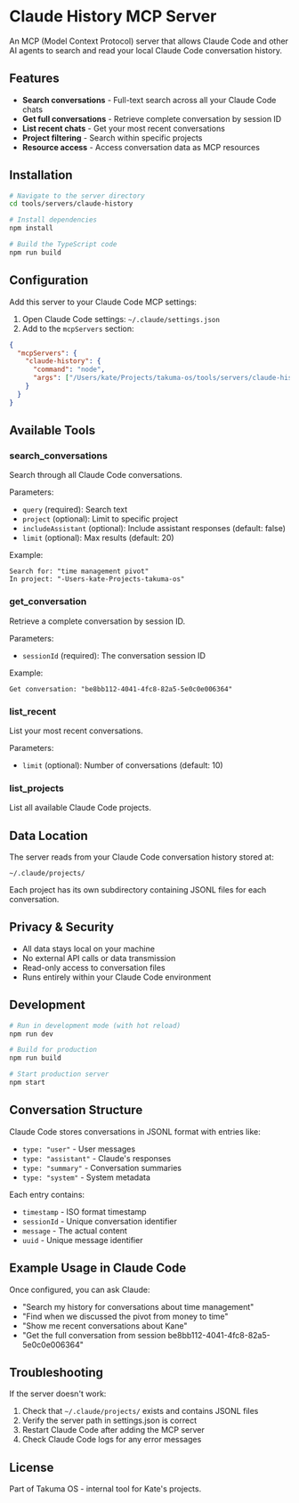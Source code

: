 # Claude History MCP Server

An MCP (Model Context Protocol) server that allows Claude Code and other AI agents to search and read your local Claude Code conversation history.

## Features

- **Search conversations** - Full-text search across all your Claude Code chats
- **Get full conversations** - Retrieve complete conversation by session ID
- **List recent chats** - Get your most recent conversations
- **Project filtering** - Search within specific projects
- **Resource access** - Access conversation data as MCP resources

## Installation

```bash
# Navigate to the server directory
cd tools/servers/claude-history

# Install dependencies
npm install

# Build the TypeScript code
npm run build
```

## Configuration

Add this server to your Claude Code MCP settings:

1. Open Claude Code settings: `~/.claude/settings.json`
2. Add to the `mcpServers` section:

```json
{
  "mcpServers": {
    "claude-history": {
      "command": "node",
      "args": ["/Users/kate/Projects/takuma-os/tools/servers/claude-history/dist/index.js"]
    }
  }
}
```

## Available Tools

### search_conversations
Search through all Claude Code conversations.

Parameters:
- `query` (required): Search text
- `project` (optional): Limit to specific project
- `includeAssistant` (optional): Include assistant responses (default: false)
- `limit` (optional): Max results (default: 20)

Example:
```
Search for: "time management pivot"
In project: "-Users-kate-Projects-takuma-os"
```

### get_conversation
Retrieve a complete conversation by session ID.

Parameters:
- `sessionId` (required): The conversation session ID

Example:
```
Get conversation: "be8bb112-4041-4fc8-82a5-5e0c0e006364"
```

### list_recent
List your most recent conversations.

Parameters:
- `limit` (optional): Number of conversations (default: 10)

### list_projects
List all available Claude Code projects.

## Data Location

The server reads from your Claude Code conversation history stored at:
```
~/.claude/projects/
```

Each project has its own subdirectory containing JSONL files for each conversation.

## Privacy & Security

- All data stays local on your machine
- No external API calls or data transmission
- Read-only access to conversation files
- Runs entirely within your Claude Code environment

## Development

```bash
# Run in development mode (with hot reload)
npm run dev

# Build for production
npm run build

# Start production server
npm start
```

## Conversation Structure

Claude Code stores conversations in JSONL format with entries like:
- `type: "user"` - User messages
- `type: "assistant"` - Claude's responses
- `type: "summary"` - Conversation summaries
- `type: "system"` - System metadata

Each entry contains:
- `timestamp` - ISO format timestamp
- `sessionId` - Unique conversation identifier
- `message` - The actual content
- `uuid` - Unique message identifier

## Example Usage in Claude Code

Once configured, you can ask Claude:
- "Search my history for conversations about time management"
- "Find when we discussed the pivot from money to time"
- "Show me recent conversations about Kane"
- "Get the full conversation from session be8bb112-4041-4fc8-82a5-5e0c0e006364"

## Troubleshooting

If the server doesn't work:
1. Check that `~/.claude/projects/` exists and contains JSONL files
2. Verify the server path in settings.json is correct
3. Restart Claude Code after adding the MCP server
4. Check Claude Code logs for any error messages

## License

Part of Takuma OS - internal tool for Kate's projects.